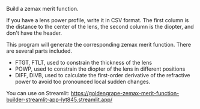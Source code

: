 Build a zemax merit function.

If you have a lens power profile, write it in CSV format. The first column is the distance to the center of the lens, the second column is the diopter, and don't have the header.

This program will generate the corresponding zemax merit function.
There are several parts included.

* FTGT, FTLT, used to constrain the thickness of the lens
* POWP, used to constrain the diopter of the lens in different positions
* DIFF, DIVB, used to calculate the first-order derivative of the refractive power to avoid too pronounced local sudden changes.

You can use on Streamlit: 
https://goldengrape-zemax-merit-function-builder-streamlit-app-lyt845.streamlit.app/